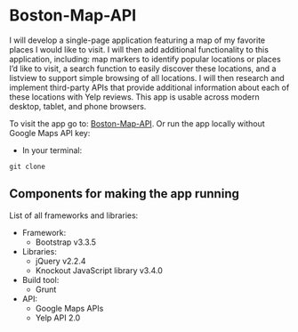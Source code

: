 # Boston-Map-API

I will develop a single-page application featuring a map of my favorite places I would like to visit. I will then add additional functionality to this application, including: map markers to identify popular locations or places I’d like to visit, a search function to easily discover these locations, and a listview to support simple browsing of all locations. I will then research and implement third-party APIs that provide additional information about each of these locations with Yelp reviews. This app is usable across modern desktop, tablet, and phone browsers.

To visit the app go to: [Boston-Map-API](http://bostonhuman.github.io/boston-map-api/).
Or run the app locally without Google Maps API key:
* In your terminal:
```
git clone

```


## Components for making the app running 

List of all frameworks and libraries:
* Framework:
  * Bootstrap v3.3.5
* Libraries:
  * jQuery v2.2.4
  * Knockout JavaScript library v3.4.0
* Build tool:
  * Grunt
* API:
  * Google Maps APIs
  * Yelp API 2.0
